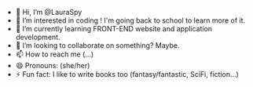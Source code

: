 - 👋 Hi, I’m @LauraSpy
- 👀 I’m interested in coding ! I'm going back to school to learn more of it. 
- 🌱 I’m currently learning FRONT-END website and application development. 
- 💞️ I’m looking to collaborate on something? Maybe. 
- 📫 How to reach me (...)
- 😄 Pronouns: (she/her)
- ⚡ Fun fact: I like to write books too (fantasy/fantastic, SciFi, fiction...)

<!---
LauraSpy/LauraSpy is a ✨ special ✨ repository because its `README.md` (this file) appears on your GitHub profile.
You can click the Preview link to take a look at your changes.
--->
